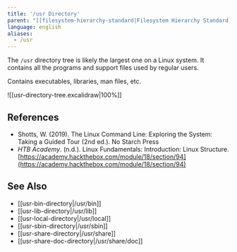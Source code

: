 ```yaml
---
title: '/usr Directory'
parent: "[[filesystem-hierarchy-standard|Filesystem Hierarchy Standard]]"
language: english
aliases:
  - /usr
---
```



The `/usr` directory tree is likely the largest one on a Linux system. It contains all the programs and support files used by regular users.

Contains executables, libraries, man files, etc.

![[usr-directory-tree.excalidraw|100%]]

## References

- Shotts, W. (2019). <span class="reference-title">The Linux Command Line: Exploring the System: Taking a Guided Tour (2nd ed.)</span>. No Starch Press
- _HTB Academy_. (n.d.). <span class="reference-title">Linux Fundamentals: Introduction: Linux Structure</span>. [https://academy.hackthebox.com/module/18/section/94](https://academy.hackthebox.com/module/18/section/94)

## See Also

- [[usr-bin-directory|/usr/bin]]
- [[usr-lib-directory|/usr/lib]]
- [[usr-local-directory|/usr/local]]
- [[usr-sbin-directory|/usr/sbin]]
- [[usr-share-directory|/usr/share]]
- [[usr-share-doc-directory|/usr/share/doc]]
